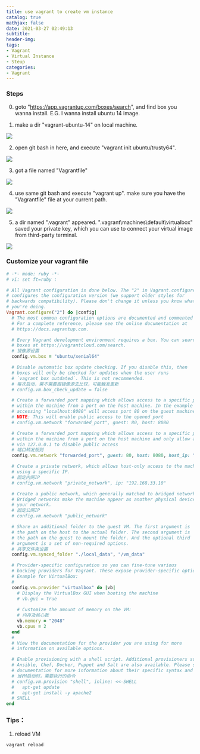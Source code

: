 ```yaml
---
title: use vagrant to create vm instance
catalog: true
mathjax: false
date: 2021-03-27 02:49:13
subtitle:
header-img:
tags:
- Vagrant
- Virtual Instance
- Steup
categories:
- Vagrant
---
```


### Steps
0. goto "https://app.vagrantup.com/boxes/search", and find box you wanna install.
	E.G. I wanna install ubuntu 14 image.

1. make a dir "vagrant-ubuntu-14" on local machine.
  <img src="1.png"  style="display:inline;box-shadow: none !important;">

2. open git bash in here, and execute "vagrant init ubuntu/trusty64".
  <img src="2.png"  style="display:inline;box-shadow: none !important;">

3. got a file named "Vagrantfile"
  <img src="3.png"  style="display:inline;box-shadow: none !important;">

4. use same git bash and execute "vagrant up".
	make sure you have the "Vagrantfile" file at your current path.
  <img src="4.png"  style="display:inline;box-shadow: none !important;">

5. a dir named ".vagrant" appeared.
	"\.vagrant\machines\default\virtualbox" saved your private key, which you can use to connect your virtual image from third-party terminal.
  <img src="5.png"  style="display:inline;box-shadow: none !important;">

### Customize your vagrant file
```ruby
# -*- mode: ruby -*-
# vi: set ft=ruby :

# All Vagrant configuration is done below. The "2" in Vagrant.configure
# configures the configuration version (we support older styles for
# backwards compatibility). Please don't change it unless you know what
# you're doing.
Vagrant.configure("2") do |config|
  # The most common configuration options are documented and commented below.
  # For a complete reference, please see the online documentation at
  # https://docs.vagrantup.com.

  # Every Vagrant development environment requires a box. You can search for
  # boxes at https://vagrantcloud.com/search.
  # 镜像源设置
  config.vm.box = "ubuntu/xenial64"

  # Disable automatic box update checking. If you disable this, then
  # boxes will only be checked for updates when the user runs
  # `vagrant box outdated`. This is not recommended.
  # 每次启动，需不需要跟镜像源去比较，可能触发更新
  # config.vm.box_check_update = false

  # Create a forwarded port mapping which allows access to a specific port
  # within the machine from a port on the host machine. In the example below,
  # accessing "localhost:8080" will access port 80 on the guest machine.
  # NOTE: This will enable public access to the opened port
  # config.vm.network "forwarded_port", guest: 80, host: 8080

  # Create a forwarded port mapping which allows access to a specific port
  # within the machine from a port on the host machine and only allow access
  # via 127.0.0.1 to disable public access
  # 端口转发规则
  config.vm.network "forwarded_port", guest: 80, host: 8080, host_ip: "127.0.0.1"

  # Create a private network, which allows host-only access to the machine
  # using a specific IP.
  # 固定内网IP
  # config.vm.network "private_network", ip: "192.168.33.10"

  # Create a public network, which generally matched to bridged network.
  # Bridged networks make the machine appear as another physical device on
  # your network.
  # 固定公网IP
  # config.vm.network "public_network"

  # Share an additional folder to the guest VM. The first argument is
  # the path on the host to the actual folder. The second argument is
  # the path on the guest to mount the folder. And the optional third
  # argument is a set of non-required options.
  # 共享文件夹设置
  config.vm.synced_folder "./local_data", "/vm_data"

  # Provider-specific configuration so you can fine-tune various
  # backing providers for Vagrant. These expose provider-specific options.
  # Example for VirtualBox:
  #
  config.vm.provider "virtualbox" do |vb|
    # Display the VirtualBox GUI when booting the machine
    # vb.gui = true
  
    # Customize the amount of memory on the VM:
    # 内存及核心数
    vb.memory = "2048"
    vb.cpus = 2
  end
  #
  # View the documentation for the provider you are using for more
  # information on available options.

  # Enable provisioning with a shell script. Additional provisioners such as
  # Ansible, Chef, Docker, Puppet and Salt are also available. Please see the
  # documentation for more information about their specific syntax and use.
  # 当VM启动时，需要执行的命令
  # config.vm.provision "shell", inline: <<-SHELL
  #   apt-get update
  #   apt-get install -y apache2
  # SHELL
end

```

### Tips：

1. reload VM

```shell
vagrant reload
```

